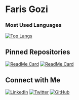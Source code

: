 # Faris Gozi

### Most Used Languages
[![Top Langs](https://github-readme-stats.vercel.app/api/top-langs/?username=farisgozi&layout=compact&theme=radical)](https://github.com/anuraghazra/github-readme-stats)

## Pinned Repositories

[![ReadMe Card](https://github-readme-stats.vercel.app/api/pin/?username=farisgozi&repo=perpus-prestasiprima&theme=radical)](https://github.com/farisgozi/perpus-prestasiprima)
[![ReadMe Card](https://github-readme-stats.vercel.app/api/pin/?username=farisgozi&repo=ecommerce&theme=radical)](https://github.com/farisgozi/ecommerce)

## Connect with Me
[![LinkedIn](https://img.shields.io/badge/LinkedIn-0077B5?style=for-the-badge&logo=linkedin&logoColor=white)](https://www.linkedin.com/in/your-linkedin-profile)
[![Twitter](https://img.shields.io/badge/Twitter-1DA1F2?style=for-the-badge&logo=twitter&logoColor=white)](https://twitter.com/your-twitter-handle)
[![GitHub](https://img.shields.io/badge/GitHub-181717?style=for-the-badge&logo=github&logoColor=white)](https://github.com/farisgozi)
